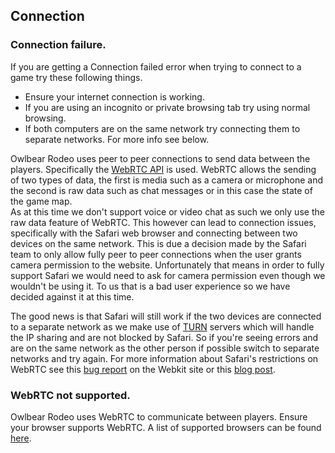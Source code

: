 ## Connection

### Connection failure.

If you are getting a Connection failed error when trying to connect to a game try these following things.

- Ensure your internet connection is working.
- If you are using an incognito or private browsing tab try using normal browsing.
- If both computers are on the same network try connecting them to separate networks. For more info see below.

Owlbear Rodeo uses peer to peer connections to send data between the players. Specifically the [WebRTC API](https://developer.mozilla.org/en-US/docs/Web/API/WebRTC_API) is used. WebRTC allows the sending of two types of data, the first is media such as a camera or microphone and the second is raw data such as chat messages or in this case the state of the game map. <br /> As at this time we don't support voice or video chat as such we only use the raw data feature of WebRTC. This however can lead to connection issues, specifically with the Safari web browser and connecting between two devices on the same network. This is due a decision made by the Safari team to only allow fully peer to peer connections when the user grants camera permission to the website. Unfortunately that means in order to fully support Safari we would need to ask for camera permission even though we wouldn't be using it. To us that is a bad user experience so we have decided against it at this time.

The good news is that Safari will still work if the two devices are connected to a separate network as we make use of [TURN](https://en.wikipedia.org/wiki/Traversal_Using_Relays_around_NAT) servers which will handle the IP sharing and are not blocked by Safari. So if you're seeing errors and are on the same network as the other person if possible switch to separate networks and try again. For more information about Safari's restrictions on WebRTC see this [bug report](https://bugs.webkit.org/show_bug.cgi?id=173052) on the Webkit site or this [blog post](https://webkit.org/blog/7763/a-closer-look-into-webrtc/).

### WebRTC not supported.

Owlbear Rodeo uses WebRTC to communicate between players. Ensure your browser supports WebRTC. A list of supported browsers can be found [here](https://caniuse.com/#feat=rtcpeerconnection).
